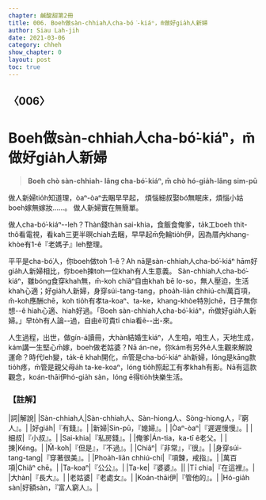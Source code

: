 ```yaml
---
chapter: 鹹酸甜第2冊
title: 006. Boeh做sàn-chhiah人cha-bó͘-kiáⁿ，m̄做好gia̍h人新婦
author: Siau Lah-jih
date: 2021-03-06
category: chheh
show_chapter: 0
layout: post
toc: true
---
```


## 〈006〉
# Boeh做sàn-chhiah人cha-bó͘-kiáⁿ，m̄做好gia̍h人新婦
> **Boeh chò sàn-chhiah- lâng cha-bó͘-kiáⁿ, m̄ chò hó-gia̍h-lâng sim-pū**

做人新婦tio̍h知道理，òaⁿ-òaⁿ去睏早早起，
煩惱細叔娶bó͘無眠床，煩惱小姑boeh嫁無嫁妝……。
做人新婦實在無簡單。

做人cha-bó͘-kiáⁿ--leh？Thàn錢thàn sai-khia，食飯食俺爹，ta̍k工boeh thit-thô看電視，看kah三更半暝chiah去睏，早早起m̄免輪tio̍h伊，因為厝內khang-khòe有1-ê『老媽子』leh整理。

平平是cha-bó͘人，你boeh做toh 1-ê？Ah nā是sàn-chhiah人cha-bó͘-kiáⁿ hām好gia̍h人新婦相比，你boeh揀toh一位khah有人生意義。 Sàn-chhiah人cha-bó͘-kiáⁿ，雖bóng食穿khah無，m̄-koh chiâⁿ自由khah bē lo-so，無人壓迫，生活khah心適；好gia̍h人新婦，身穿súi-tang-tang，phoa̍h-liān chhiú-chí萬百項，m̄-koh應酬chē，koh tio̍h有孝ta-koaⁿ、ta-ke，khang-khòe特別chē，日子無你想--ê hiah心適、hiah好過。「Boeh sàn-chhiah人cha-bó͘-kiáⁿ，m̄做好gia̍h人新婦。」早to̍h有人論--過，自由ê可貴tī chia看ē--出-來。

人生過程，出世，做gín-á讀冊，大hàn結婚生kiáⁿ，人生咱，咱生人，天地生成，kám講一生堅心m̄嫁，boeh做老姑婆？Nā án-ne，你kám有另外ê人生觀來解說運命？時代leh變，ta̍k-ê khah開化，m̄管是cha-bó͘-kiáⁿ a̍h新婦，lóng是kāng款tio̍h疼，m̄管是親父母a̍h ta-ke-koaⁿ，lóng tio̍h照起工有孝khah有影。Nā有這款觀念，koán-thāi伊hó-gia̍h sàn，lóng ē得tio̍h快樂生活。



### 【註解】

|詞|解說|
|Sàn-chhiah人|Sàn-chhiah人、Sàn-hiong人、Sòng-hiong人，『窮人』。|
|好gia̍h|『有錢』。|
|新婦|Sin-pū，『媳婦』。|
|Òaⁿ-òaⁿ|『遲遲慢慢』。|
|細叔|『小叔』。|
|Sai-khia|『私房錢』。|
|俺爹|Án-tia，ka-tī ê老父。|
|揀|Kéng。|
|M̄-koh|『但是』，『不過』。|
|Chiâⁿ|『非常』，『很』。|
|身穿súi-tang-tang|『穿著很美』。|
|Phoa̍h-liān chhiú-chí|『項鍊，戒指』。|
|萬百項|Chiâⁿ chē。|
|Ta-koaⁿ|『公公』。|
|Ta-ke|『婆婆』。||
|Tī chia|『在這裡』。|
|大hàn|『長大』。|
|老姑婆|『老處女』。|
|Koán-thāi伊|『管他的』。|
|Hó-gia̍h sàn|好額sàn，『富人窮人』。|
